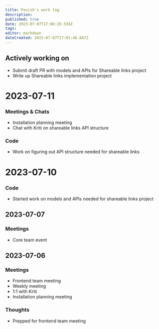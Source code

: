 ```yaml
---
title: Pavish's work log
description: 
published: true
date: 2023-07-07T17:06:29.534Z
tags: 
editor: markdown
dateCreated: 2023-07-07T17:01:46.847Z
---
```


## Actively working on
* Submit draft PR with models and APIs for Shareable links project
* Write up Shareable links implementation project

# 2023-07-11
### Meetings & Chats
* Installation planning meeting
* Chat with Kriti on shareable links API structure

### Code
* Work on figuring out API structure needed for shareable links

# 2023-07-10
### Code
* Started work on models and APIs needed for shareable links project

## 2023-07-07
### Meetings
* Core team event

## 2023-07-06
### Meetings
* Frontend team meeting
* Weekly meeting
* 1:1 with Kriti
* Installation planning meeting

### Thoughts
* Prepped for frontend team meeting
